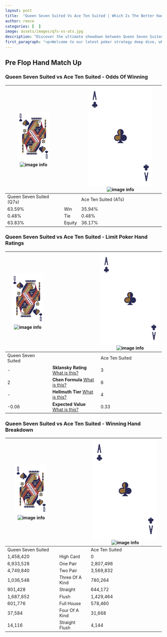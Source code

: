 ```yaml
---
layout: post
title:  "Queen Seven Suited Vs Ace Ten Suited | Which Is The Better Hand In Poker? A Complete Guide"
author: reece
categories: [  ]
image: assets/images/q7s-vs-ats.jpg
description: "Discover the ultimate showdown between Queen Seven Suited and Ace Ten Suited in poker! Uncover the odds, strategies, and scenarios where one hand triumphs over the other. Get ready to up your poker game with this thrilling analysis."
first_paragraph: "<p>Welcome to our latest poker strategy deep dive, where we're pitting two distinct hands against each other in a high-stakes showdown: Queen Seven Suited vs Ace Ten Suited.</p><p>In the dynamic world of poker, every decision counts, and knowing which hand holds the upper hand is key to your success at the table.</p><p>In this article, we'll dissect these two hands, explore the scenarios where one dominates the other, and equip you with the knowledge to make strategic choices that can tip the odds in your favor.</p><p>Get ready to unravel the intriguing dynamics of these poker hands and elevate your game to new heights.</p>"
---
```




[comment]: # (sp0)

## Pre Flop Hand Match Up

<div class="table hand-ratings" markdown="1"> 



### Queen Seven Suited vs Ace Ten Suited - Odds Of Winning


    
| ![image info](assets/images/hand1/Q.png) ![image info](assets/images/hand1/7s.png) |  | ![image info](assets/images/hand2/A.png) ![image info](assets/images/hand2/Ts.png) |
| -------- | -------- | -------- |
| Queen Seven Suited (Q7s) |  | Ace Ten Suited (ATs) |
| 63.59% | Win | 35.94% |
| 0.48% | Tie | 0.48% |
| 63.83% | Equity | 36.17% |




[comment]: # (sp1)



### Queen Seven Suited vs Ace Ten Suited - Limit Poker Hand Ratings


    
| ![image info](assets/images/hand1/Q.png) ![image info](assets/images/hand1/7s.png) |  | ![image info](assets/images/hand2/A.png) ![image info](assets/images/hand2/Ts.png) |
| -------- | -------- | -------- |
| Queen Seven Suited |  | Ace Ten Suited |
| - | **Sklansky Rating** [What is this?](/sklansky-rating-explained) | 3 |
| 2 | **Chen Formula** [What is this?](/chen-formula-explained) | 6 |
| - | **Hellmuth Tier** [What is this?](/Hellmuth-tier-explained) | 4 |
| -0.06 | **Expected Value** [What is this?](/expected-value-explained) | 0.33 |




[comment]: # (sp2)



### Queen Seven Suited vs Ace Ten Suited - Winning Hand Breakdown


    
| ![image info](assets/images/hand1/Q.png) ![image info](assets/images/hand1/7s.png) |  | ![image info](assets/images/hand2/A.png) ![image info](assets/images/hand2/Ts.png) |
| -------- | -------- | -------- |
| Queen Seven Suited |  | Ace Ten Suited |
| 1,458,420 | High Card | 0 |
| 6,933,528 | One Pair | 2,807,496 |
| 4,749,840 | Two Pair | 3,569,832 |
| 1,036,548 | Three Of A Kind | 780,264 |
| 901,428 | Straight | 644,172 |
| 1,687,852 | Flush | 1,429,464 |
| 601,776 | Full House | 578,460 |
| 37,584 | Four Of A Kind | 31,668 |
| 14,116 | Straight Flush | 4,144 |




[comment]: # (sp3)



</div>

[comment]: # (sp4)



[comment]: # (sp5)

